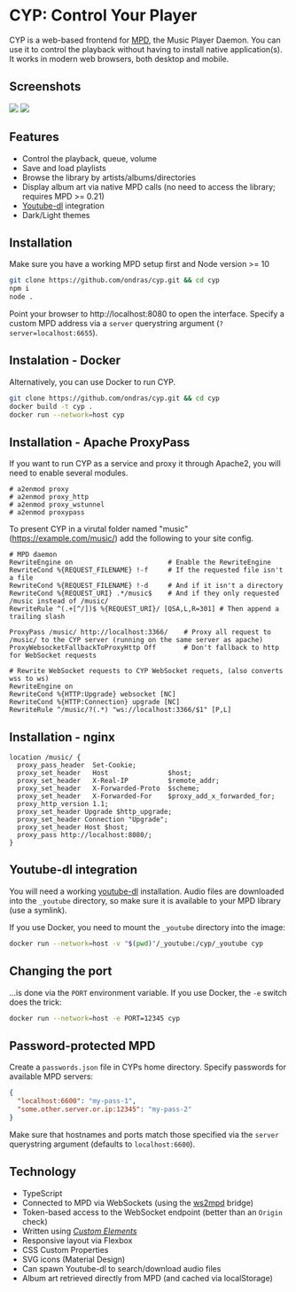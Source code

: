 # CYP: Control Your Player

CYP is a web-based frontend for [MPD](https://www.musicpd.org/), the Music Player Daemon. You can use it to control the playback without having to install native application(s). It works in modern web browsers, both desktop and mobile.

## Screenshots

![](misc/screen1.png) ![](misc/screen2.png)


## Features
  - Control the playback, queue, volume
  - Save and load playlists
  - Browse the library by artists/albums/directories
  - Display album art via native MPD calls (no need to access the library; requires MPD >= 0.21)
  - [Youtube-dl](https://ytdl-org.github.io/youtube-dl/index.html) integration
  - Dark/Light themes


## Installation

Make sure you have a working MPD setup first and Node version >= 10

```sh
git clone https://github.com/ondras/cyp.git && cd cyp
npm i
node .
```

Point your browser to http://localhost:8080 to open the interface. Specify a custom MPD address via a `server` querystring argument (`?server=localhost:6655`).

## Instalation - Docker

Alternatively, you can use Docker to run CYP.

```sh
git clone https://github.com/ondras/cyp.git && cd cyp
docker build -t cyp .
docker run --network=host cyp
```

## Installation - Apache ProxyPass

If you want to run CYP as a service and proxy it through Apache2, you will need to enable several modules.

    # a2enmod proxy
    # a2enmod proxy_http
    # a2enmod proxy_wstunnel
    # a2enmod proxypass


To present CYP in a virutal folder named "music" (https://example.com/music/) add the following to your site config.


    # MPD daemon
	RewriteEngine on						# Enable the RewriteEngine
	RewriteCond %{REQUEST_FILENAME} !-f		# If the requested file isn't a file
	RewriteCond %{REQUEST_FILENAME} !-d		# And if it isn't a directory
	RewriteCond %{REQUEST_URI} .*/music$	# And if they only requested /music instead of /music/
	RewriteRule ^(.+[^/])$ %{REQUEST_URI}/ [QSA,L,R=301] # Then append a trailing slash

	ProxyPass /music/ http://localhost:3366/	# Proxy all request to /music/ to the CYP server (running on the same server as apache)
	ProxyWebsocketFallbackToProxyHttp Off		# Don't fallback to http for WebSocket requests

	# Rewrite WebSocket requests to CYP WebSocket requets, (also converts wss to ws)
	RewriteEngine on
	RewriteCond %{HTTP:Upgrade} websocket [NC]
	RewriteCond %{HTTP:Connection} upgrade [NC]
	RewriteRule ^/music/?(.*) "ws://localhost:3366/$1" [P,L]

## Installation - nginx

    location /music/ {
      proxy_pass_header  Set-Cookie;
      proxy_set_header   Host               $host;
      proxy_set_header   X-Real-IP          $remote_addr;
      proxy_set_header   X-Forwarded-Proto  $scheme;
      proxy_set_header   X-Forwarded-For    $proxy_add_x_forwarded_for;
      proxy_http_version 1.1;
      proxy_set_header Upgrade $http_upgrade;
      proxy_set_header Connection "Upgrade";
      proxy_set_header Host $host;
      proxy_pass http://localhost:8080/;
    }



## Youtube-dl integration

You will need a working [youtube-dl](https://ytdl-org.github.io/youtube-dl/index.html) installation. Audio files are downloaded into the `_youtube` directory, so make sure it is available to your MPD library (use a symlink).

If you use Docker, you need to mount the `_youtube` directory into the image:

```sh
docker run --network=host -v "$(pwd)"/_youtube:/cyp/_youtube cyp
```


## Changing the port

...is done via the `PORT` environment variable. If you use Docker, the `-e` switch does the trick:

```sh
docker run --network=host -e PORT=12345 cyp
```

## Password-protected MPD

Create a `passwords.json` file in CYPs home directory. Specify passwords for available MPD servers:

```json
{
  "localhost:6600": "my-pass-1",
  "some.other.server.or.ip:12345": "my-pass-2"
}
```

Make sure that hostnames and ports match those specified via the `server` querystring argument (defaults to `localhost:6600`).

## Technology
  - TypeScript
  - Connected to MPD via WebSockets (using the [ws2mpd](https://github.com/ondras/ws2mpd/) bridge)
  - Token-based access to the WebSocket endpoint (better than an `Origin` check)
  - Written using [*Custom Elements*](https://developer.mozilla.org/en-US/docs/Web/Web_Components/Using_custom_elements)
  - Responsive layout via Flexbox
  - CSS Custom Properties
  - SVG icons (Material Design)
  - Can spawn Youtube-dl to search/download audio files
  - Album art retrieved directly from MPD (and cached via localStorage)
